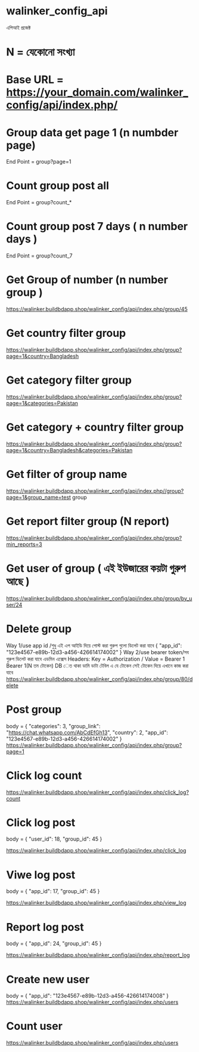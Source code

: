 # walinker_config_api
এপিআই প্রজেক্ট 
# N = যেকোনো সংখ্যা 
# Base URL = https://your_domain.com/walinker_config/api/index.php/

# Group data get page 1 (n numbder page)
End Point = group?page=1 

# Count group post all 
End Point = group?count_*

# Count group post 7 days ( n number days )
End Point = group?count_7

# Get Group of number (n number group )
https://walinker.buildbdapp.shop/walinker_config/api/index.php/group/45

# Get country filter group 
https://walinker.buildbdapp.shop/walinker_config/api/index.php/group?page=1&country=Bangladesh

# Get category filter group 
https://walinker.buildbdapp.shop/walinker_config/api/index.php/group?page=1&categories=Pakistan 

# Get category + country filter group 
https://walinker.buildbdapp.shop/walinker_config/api/index.php/group?page=1&country=Bangladesh&categories=Pakistan 

# Get filter of group name 
https://walinker.buildbdapp.shop/walinker_config/api/index.php//group?page=1&group_name=test group 

# Get report filter group (N report)
https://walinker.buildbdapp.shop/walinker_config/api/index.php/group?min_reports=3

# Get user of group ( এই ইউজারের কয়টা গুরুপ আছে )
https://walinker.buildbdapp.shop/walinker_config/api/index.php/group/by_user/24

# Delete group 
Way 1/use app id /শুধু এই এপ আইডি দিয়ে পোস্ট করা গুরুপ গুলো ডিলেট করা যাবে 
{
    "app_id": "123e4567-e89b-12d3-a456-426614174002"
}
Way 2/use bearer token/সব গুরুপ ডিলেট করা যাবে এডমিন এক্সেস
Headers: Key = Authorization / Value = Bearer 1 
Bearer 1(N তম টোকেন) DB  েত থাকা ডামি ডাটা টেবিল এ যে টোকেন সেই টোকেন দিয়ে এখানে কাজ করা যাবে 
https://walinker.buildbdapp.shop/walinker_config/api/index.php/group/80/delete

# Post group 
body = {
  "categories": 3,
  "group_link": "https://chat.whatsapp.com/AbCdEfGh13",
  "country": 2,
  "app_id": "123e4567-e89b-12d3-a456-426614174002"
}
https://walinker.buildbdapp.shop/walinker_config/api/index.php/group?page=1

# Click log count 
https://walinker.buildbdapp.shop/walinker_config/api/index.php/click_log?count

# Click log post 
body = {
  "user_id": 18,
  "group_id": 45
}

https://walinker.buildbdapp.shop/walinker_config/api/index.php/click_log 

# Viwe log post 
body = {
  "app_id": 17,
  "group_id": 45
}

https://walinker.buildbdapp.shop/walinker_config/api/index.php/view_log

# Report log post 
body = {
  "app_id": 24,
  "group_id": 45
}

https://walinker.buildbdapp.shop/walinker_config/api/index.php/report_log

# Create new user 
body = {
  "app_id": "123e4567-e89b-12d3-a456-426614174008"
}
https://walinker.buildbdapp.shop/walinker_config/api/index.php/users

# Count user 
https://walinker.buildbdapp.shop/walinker_config/api/index.php/users
